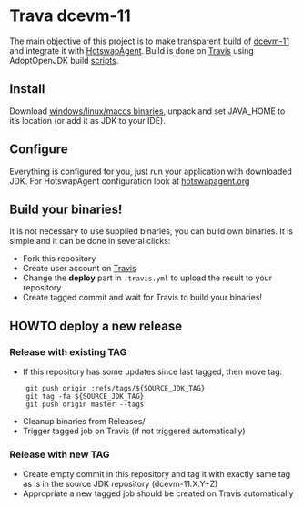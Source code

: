 Trava dcevm-11
==============
The main objective of this project is to make transparent build of [dcevm-11](https://github.com/HotswapProjects/openjdk-jdk11u) and integrate it with [HotswapAgent](https://github.com/HotswapProjects/HotswapAgent). Build is done on [Travis](https://travis-ci.org/TravaOpenJDK/trava-jdk-11-dcevm) using AdoptOpenJDK build [scripts](https://github.com/AdoptOpenJDK/openjdk-build).

## Install
Download [windows/linux/macos binaries](https://github.com/TravaOpenJDK/trava-jdk-11-dcevm/releases), unpack and set JAVA_HOME to it’s location (or add it as JDK to your IDE).

## Configure
Everything is configured for you, just run your application with downloaded JDK. For HotswapAgent configuration look at [hotswapagent.org](http://hotswapagent.org/)

## Build your binaries!
It is not necessary to use supplied binaries, you can build own binaries. It is simple and it can be done in several
clicks:

* Fork this repository
* Create user account on [Travis](https://travis-ci.org/)
* Change the **deploy** part in `.travis.yml` to upload the result to your repository
* Create tagged commit and wait for Travis to build your binaries!


## HOWTO deploy a new release

### Release with existing TAG
* If this repository has some updates since last tagged, then move tag:
```
    git push origin :refs/tags/${SOURCE_JDK_TAG}
    git tag -fa ${SOURCE_JDK_TAG}
    git push origin master --tags
```
* Cleanup binaries from Releases/
* Trigger tagged job on Travis (if not triggered automatically)

### Release with new TAG
* Create empty commit in this repository and tag it with exactly same tag as is in the source JDK repository (dcevm-11.X.Y+Z)
* Appropriate a new tagged job should be created on Travis automatically
